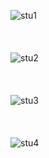![stu1](https://user-images.githubusercontent.com/14884321/46234330-dcea6300-c36d-11e8-8587-b39914145808.png)
<br><br><br><br>
![stu2](https://user-images.githubusercontent.com/14884321/46234391-158a3c80-c36e-11e8-8594-0c088f55224a.png)
<br><br><br><br>
![stu3](https://user-images.githubusercontent.com/14884321/46234460-49fdf880-c36e-11e8-830a-a4f4ca9ba799.png)
<br><br><br><br>
![stu4](https://user-images.githubusercontent.com/14884321/46234474-613ce600-c36e-11e8-8322-7e4cabcf513b.png)

